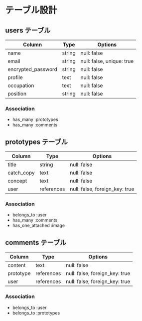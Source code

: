 # テーブル設計

## users テーブル

| Column                 | Type     | Options                   |
| ---------------------- | -------- | ------------------------- |
| name                   | string   | null: false               |
| email                  | string   | null: false, unique: true |
| encrypted_password     | string   | null: false               |
| profile                | text     | null: false               |
| occupation             | text     | null: false               |
| position               | string   | null: false               |

### Association

- has_many :prototypes
- has_many :comments

## prototypes テーブル

| Column         | Type       | Options                        |
| -------------- | ---------- | ------------------------------ |
| title          | string     | null: false                    |
| catch_copy     | text       | null: false                    |
| concept        | text       | null: false                    |
| user           | references | null: false, foreign_key: true |

### Association

- belongs_to :user
- has_many :comments
- has_one_attached :image

## comments テーブル

| Column     | Type       | Options                        |
| ---------- | ---------- | ------------------------------ |
| content    | text       | null: false                    |
| prototype  | references | null: false, foreign_key: true |
| user       | references | null: false, foreign_key: true |

### Association

- belongs_to :user
- belongs_to :prototypes